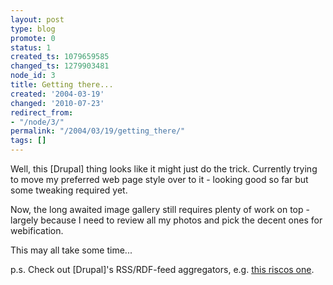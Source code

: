 ```yaml
---
layout: post
type: blog
promote: 0
status: 1
created_ts: 1079659585
changed_ts: 1279903481
node_id: 3
title: Getting there...
created: '2004-03-19'
changed: '2010-07-23'
redirect_from:
- "/node/3/"
permalink: "/2004/03/19/getting_there/"
tags: []
---
```

Well, this [Drupal] thing looks like it might just do the trick.  Currently trying to move my preferred web page style over to it - looking good so far but some tweaking required yet.

Now, the long awaited image gallery still requires plenty of work on top - largely because I need to review all my photos and pick the decent ones for webification.

This may all take some time...

p.s. Check out [Drupal]'s RSS/RDF-feed aggregators, e.g. <a href="/aggregator/bundle/riscos">this riscos one</a>.
